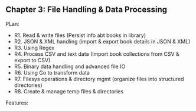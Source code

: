 ## Chapter 3: File Handling & Data Processing 

PLan: 
* R1. Read & write files (Persist info abt books in library)
* R2. JSON & XML handling (import & export book details in JSON & XML)
* R3. Using Regex 
* R4. Process CSV and text data (Import book collections from CSV & export to CSV)
* R5. Binary data handling and advanced file IO
* R6. Using Go to transform data 
* R7. Filesys operations & directory mgmt (organize files into structured directories)
* R8. Create & manage temp files & directories 

Features: 
